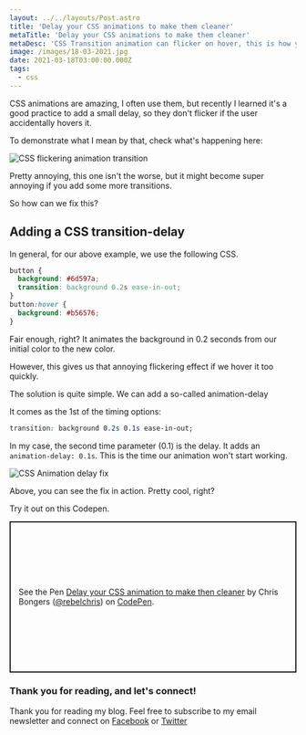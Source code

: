 ```yaml
---
layout: ../../layouts/Post.astro
title: 'Delay your CSS animations to make them cleaner'
metaTitle: 'Delay your CSS animations to make them cleaner'
metaDesc: 'CSS Transition animation can flicker on hover, this is how you can fix that!'
image: /images/18-03-2021.jpg
date: 2021-03-18T03:00:00.000Z
tags:
  - css
---
```


CSS animations are amazing, I often use them, but recently I learned it's a good practice to add a small delay, so they don't flicker if the user accidentally hovers it.

To demonstrate what I mean by that, check what's happening here:

![CSS flickering animation transition](https://cdn.hashnode.com/res/hashnode/image/upload/v1615724868680/sa82qGP0Z.gif)

Pretty annoying, this one isn't the worse, but it might become super annoying if you add some more transitions.

So how can we fix this?

## Adding a CSS transition-delay

In general, for our above example, we use the following CSS.

```css
button {
  background: #6d597a;
  transition: background 0.2s ease-in-out;
}
button:hover {
  background: #b56576;
}
```

Fair enough, right? It animates the background in 0.2 seconds from our initial color to the new color.

However, this gives us that annoying flickering effect if we hover it too quickly.

The solution is quite simple.
We can add a so-called animation-delay

It comes as the 1st of the timing options:

```css
transition: background 0.2s 0.1s ease-in-out;
```

In my case, the second time parameter (0.1) is the delay.
It adds an `animation-delay: 0.1s`. This is the time our animation won't start working.

![CSS Animation delay fix](https://cdn.hashnode.com/res/hashnode/image/upload/v1615725562493/LZQGlTAlW.gif)

Above, you can see the fix in action.
Pretty cool, right?

Try it out on this Codepen.

<p class="codepen" data-height="265" data-theme-id="dark" data-default-tab="css,result" data-user="rebelchris" data-slug-hash="LYbaRvg" style="height: 265px; box-sizing: border-box; display: flex; align-items: center; justify-content: center; border: 2px solid; margin: 1em 0; padding: 1em;" data-pen-title="Delay your CSS animation to make then cleaner">
  <span>See the Pen <a href="https://codepen.io/rebelchris/pen/LYbaRvg">
  Delay your CSS animation to make then cleaner</a> by Chris Bongers (<a href="https://codepen.io/rebelchris">@rebelchris</a>)
  on <a href="https://codepen.io">CodePen</a>.</span>
</p>
<script async defer src="https://cpwebassets.codepen.io/assets/embed/ei.js"></script>

### Thank you for reading, and let's connect!

Thank you for reading my blog. Feel free to subscribe to my email newsletter and connect on [Facebook](https://www.facebook.com/DailyDevTipsBlog) or [Twitter](https://twitter.com/DailyDevTips1)
